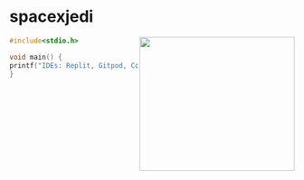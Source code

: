 # spacexjedi


<img align="right" width="274" height="237" src="https://media.giphy.com/media/ff0dv4KMGxjna/source.gif">

```c
#include<stdio.h>

void main() {
printf("IDEs: Replit, Gitpod, Collab.");    
}
```





